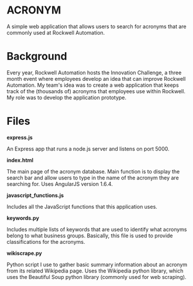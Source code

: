 # ACRONYM
A simple web application that allows users to search for acronyms that are commonly used at Rockwell Automation.

# Background
Every year, Rockwell Automation hosts the Innovation Challenge, a three month event where employees develop an idea that can improve Rockwell Automation. My team's idea was to create a web application that keeps track of the (thousands of) acronyms that employees use within Rockwell. My role was to develop the application prototype.

# Files

**express.js**

An Express app that runs a node.js server and listens on port 5000.

**index.html**

The main page of the acronym database. Main function is to display the search bar and allow users to type in the name of the acronym they are searching for. Uses AngularJS version 1.6.4.

**javascript_functions.js**

Includes all the JavaScript functions that this application uses.

**keywords.py**

Includes multiple lists of keywords that are used to identify what acronyms belong to what business groups. Basically, this file is used to provide classifications for the acronyms.

**wikiscrape.py**

Python script I use to gather basic summary information about an acronym from its related Wikipedia page. Uses the Wikipedia python library, which uses the Beautiful Soup python library (commonly used for web scraping).
